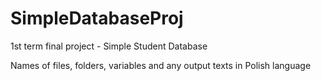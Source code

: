 # SimpleDatabaseProj
1st term final project - Simple Student Database

Names of files, folders, variables and any output texts in Polish language
